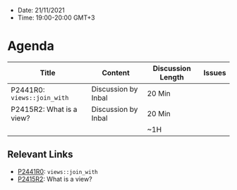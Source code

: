 * Date: 21/11/2021
* Time: 19:00-20:00 GMT+3

# Agenda

| Title | Content | Discussion Length | Issues       |
|----------|-------------|-------------|----------------|
| P2441R0: <code>views::join_with</code> | Discussion by Inbal | 20 Min | |
| P2415R2: What is a view? | Discussion by Inbal | 20 Min | |
|                             |             | ~1H         |   |

## Relevant Links
* [P2441R0](https://wg21.link/P2441R0): <code>views::join_with</code>
* [P2415R2](https://wg21.link/P2415R2): What is a view? 
